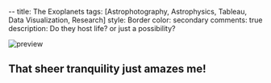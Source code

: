 --
title: The Exoplanets
tags: [Astrophotography, Astrophysics, Tableau, Data Visualization, Research]
style: Border
color: secondary
comments: true
description: Do they host life? or just a possibility?

![preview](https://i.postimg.cc/sxFxNkz5/collection.png)

## That sheer tranquility just amazes me!


